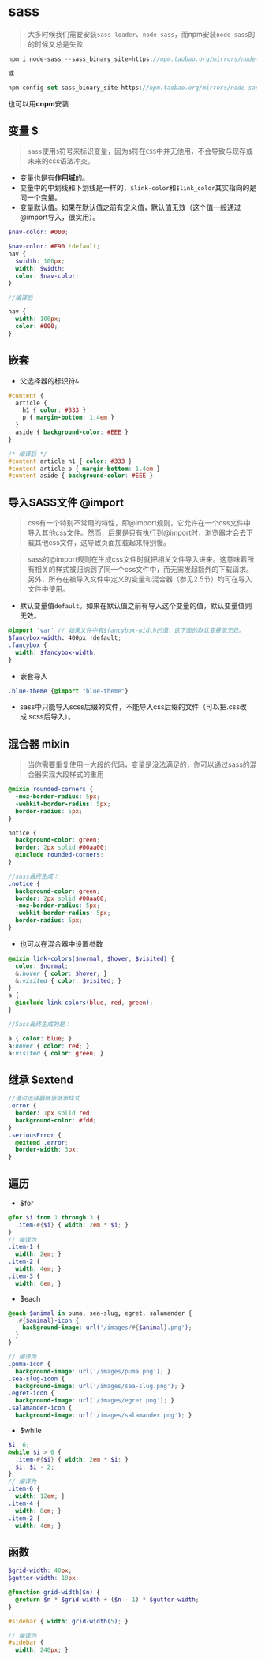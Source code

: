 # sass

> 大多时候我们需要安装`sass-loader`、`node-sass`，而npm安装`node-sass`的的时候又总是失败

```js
npm i node-sass --sass_binary_site=https://npm.taobao.org/mirrors/node-sass/

或

npm config set sass_binary_site https://npm.taobao.org/mirrors/node-sass/
```
也可以用**cnpm**安装

## 变量 $

> `sass`使用`$`符号来标识变量，因为`$`符在`CSS`中并无他用，不会导致与现存或未来的css语法冲突。

- 变量也是有**作用域**的。
- 变量中的中划线和下划线是一样的，`$link-color`和`$link_color`其实指向的是同一个变量。
- 变量默认值。如果在默认值之前有定义值，默认值无效（这个值一般通过@import导入，很实用）。

```scss
$nav-color: #000;

$nav-color: #F90 !default;
nav {
  $width: 100px;
  width: $width;
  color: $nav-color;
}

//编译后

nav {
  width: 100px;
  color: #000;
}
```

## 嵌套

- 父选择器的标识符`&`

```scss
#content {
  article {
    h1 { color: #333 }
    p { margin-bottom: 1.4em }
  }
  aside { background-color: #EEE }
}

/* 编译后 */
#content article h1 { color: #333 }
#content article p { margin-bottom: 1.4em }
#content aside { background-color: #EEE }
```

## 导入SASS文件 @import

> css有一个特别不常用的特性，即@import规则，它允许在一个css文件中导入其他css文件。然而，后果是只有执行到@import时，浏览器才会去下载其他css文件，这导致页面加载起来特别慢。

> sass的@import规则在生成css文件时就把相关文件导入进来。这意味着所有相关的样式被归纳到了同一个css文件中，而无需发起额外的下载请求。另外，所有在被导入文件中定义的变量和混合器（参见2.5节）均可在导入文件中使用。

- 默认变量值`default`。如果在默认值之前有导入这个变量的值，默认变量值则无效。

```scss
@import 'var' // 如果文件中有$fancybox-width的值，这下面的默认变量值无效。
$fancybox-width: 400px !default;
.fancybox {
  width: $fancybox-width;
}
```

- 嵌套导入

```scss
.blue-theme {@import "blue-theme"}

```

- sass中只能导入scss后缀的文件，不能导入css后缀的文件（可以把.css改成.scss后导入）。

## 混合器 mixin

> 当你需要重复使用一大段的代码，变量是没法满足的，你可以通过sass的混合器实现大段样式的重用

```scss
@mixin rounded-corners {
  -moz-border-radius: 5px;
  -webkit-border-radius: 5px;
  border-radius: 5px;
}

notice {
  background-color: green;
  border: 2px solid #00aa00;
  @include rounded-corners;
}

//sass最终生成：
.notice {
  background-color: green;
  border: 2px solid #00aa00;
  -moz-border-radius: 5px;
  -webkit-border-radius: 5px;
  border-radius: 5px;
}
```

- 也可以在混合器中设置参数

```scss
@mixin link-colors($normal, $hover, $visited) {
  color: $normal;
  &:hover { color: $hover; }
  &:visited { color: $visited; }
}
a {
  @include link-colors(blue, red, green);
}

//Sass最终生成的是：

a { color: blue; }
a:hover { color: red; }
a:visited { color: green; }
```

## 继承 $extend

```scss
//通过选择器继承继承样式
.error {
  border: 1px solid red;
  background-color: #fdd;
}
.seriousError {
  @extend .error;
  border-width: 3px;
}
```

## 遍历

- $for

```scss
@for $i from 1 through 3 {
  .item-#{$i} { width: 2em * $i; }
}
// 编译为
.item-1 {
  width: 2em; }
.item-2 {
  width: 4em; }
.item-3 {
  width: 6em; }
```

- $each

```scss
@each $animal in puma, sea-slug, egret, salamander {
  .#{$animal}-icon {
    background-image: url('/images/#{$animal}.png');
  }
}

// 编译为
.puma-icon {
  background-image: url('/images/puma.png'); }
.sea-slug-icon {
  background-image: url('/images/sea-slug.png'); }
.egret-icon {
  background-image: url('/images/egret.png'); }
.salamander-icon {
  background-image: url('/images/salamander.png'); }
```

- $while

```scss
$i: 6;
@while $i > 0 {
  .item-#{$i} { width: 2em * $i; }
  $i: $i - 2;
}
// 编译为
.item-6 {
  width: 12em; }
.item-4 {
  width: 8em; }
.item-2 {
  width: 4em; }
```

## 函数

```scss
$grid-width: 40px;
$gutter-width: 10px;

@function grid-width($n) {
  @return $n * $grid-width + ($n - 1) * $gutter-width;
}

#sidebar { width: grid-width(5); }

// 编译为
#sidebar {
  width: 240px; }
```

